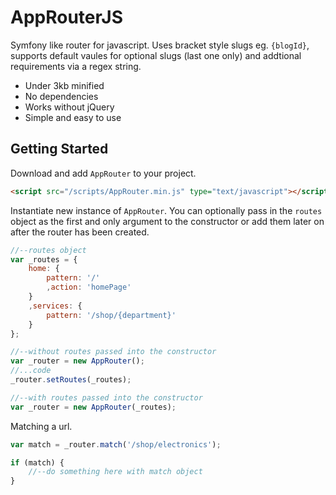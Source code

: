 # AppRouterJS

Symfony like router for javascript. Uses bracket style slugs eg. `{blogId}`, supports default vaules for optional slugs (last one only) and addtional requirements via a regex string.

* Under 3kb minified
* No dependencies
* Works without jQuery
* Simple and easy to use

## Getting Started

Download and add `AppRouter` to your project.

```html
<script src="/scripts/AppRouter.min.js" type="text/javascript"></script>
```

Instantiate new instance of `AppRouter`. You can optionally pass in the `routes` object as the first and only argument to the constructor or add them later on after the router has been created.

```javascript
//--routes object
var _routes = {
	home: {
		pattern: '/'
		,action: 'homePage'
	}
	,services: {
		pattern: '/shop/{department}'
	}
};

//--without routes passed into the constructor
var _router = new AppRouter();
//...code
_router.setRoutes(_routes);

//--with routes passed into the constructor
var _router = new AppRouter(_routes);
```

Matching a url.

```javascript
var match = _router.match('/shop/electronics');

if (match) {
	//--do something here with match object
}
```